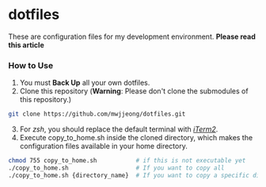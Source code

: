 # dotfiles

These are configuration files for my development environment. **Please read this article**

### How to Use

1. You must **Back Up** all your own dotfiles.
2. Clone this repository (**Warning**: Please don't clone the submodules of this repository.)

```bash
git clone https://github.com/mwjjeong/dotfiles.git
```

3. For _zsh_, you should replace the default terminal with _[iTerm2](https://iterm2.com)_.
4. Execute copy_to_home.sh inside the cloned directory, which makes the configuration files available in your home directory.

```bash
chmod 755 copy_to_home.sh           # if this is not executable yet
./copy_to_home.sh                   # If you want to copy all
./copy_to_home.sh {directory_name}  # If you want to copy a specific directory
```
